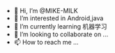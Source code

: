 - 👋 Hi, I’m @MIKE-MILK
- 👀 I’m interested in Android,java
- 🌱 I’m currently learning 机器学习
- 💞️ I’m looking to collaborate on ...
- 📫 How to reach me ...

<!---
MIKE-MILK/MIKE-MILK is a ✨ special ✨ repository because its `README.md` (this file) appears on your GitHub profile.
You can click the Preview link to take a look at your changes.
--->
